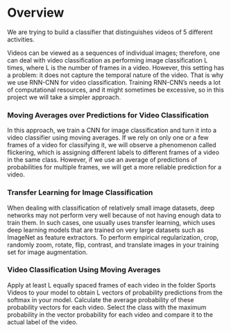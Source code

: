# Overview
We are trying to build a classifier that distinguishes videos of 5 different activities. 

Videos can be viewed as a sequences of individual images; therefore, one can deal
with video classification as performing image classification L times, where L is
the number of frames in a video. However, this setting has a problem: it does
not capture the temporal nature of the video. That is why we use RNN-CNN for
video classification. Training RNN-CNN’s needs a lot of computational resources,
and it might sometimes be excessive, so in this project we will take a simpler
approach.

### Moving Averages over Predictions for Video Classification
In this approach, we train a CNN for image classification and turn it into a video
classifier using moving averages. If we rely on only one or a few frames of a
video for classifying it, we will observe a phenomenon called flickering, which is
assigning different labels to different frames of a video in the same class. However,
if we use an average of predictions of probabilities for multiple frames, we will get
a more reliable prediction for a video.

### Transfer Learning for Image Classification
When dealing with classification of relatively small image datasets, deep networks may not perform very well because of not having enough data to train
them. In such cases, one usually uses transfer learning, which uses deep
learning models that are trained on very large datasets such as ImageNet as
feature extractors. To perform empirical regularization, crop, randomly zoom, rotate, flip, contrast, and translate images in your training set for image augmentation.

### Video Classification Using Moving Averages
Apply at least L equally spaced frames of each video in the folder Sports Videos
to your model to obtain L vectors of probability predictions from
the softmax in your model. Calculate the average probability of
these probability vectors for each video. Select the class with the maximum probability in the vector probability for each video and
compare it to the actual label of the video.





